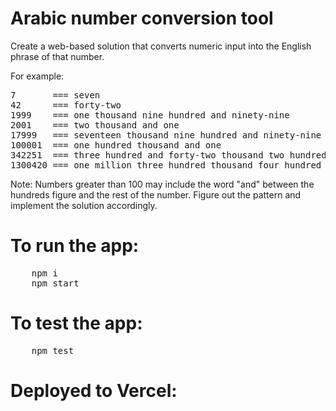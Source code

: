 # Arabic number conversion tool

Create a web-based solution that converts numeric input into the English phrase of that number. 

For example:
<pre>
7       === seven
42      === forty-two
1999    === one thousand nine hundred and ninety-nine
2001    === two thousand and one
17999   === seventeen thousand nine hundred and ninety-nine
100001  === one hundred thousand and one
342251  === three hundred and forty-two thousand two hundred and fifty-one
1300420 === one million three hundred thousand four hundred and twenty
</pre>

Note: Numbers greater than 100 may include the word "and" between the hundreds figure and the rest of the number. Figure out the pattern and implement the solution accordingly.

# To run the app:
<pre>
    npm i
    npm start
</pre>

# To test the app:
<pre>
    npm test
</pre>

# Deployed to Vercel:

